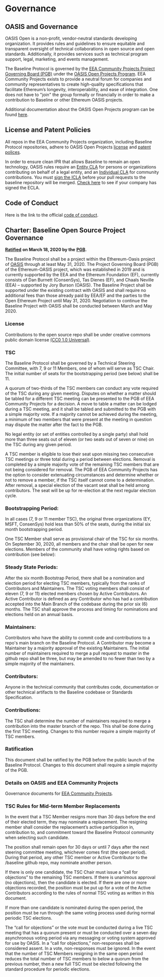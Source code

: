 # Governance

## OASIS and Governance <a id="oasis-and-governance"></a>

OASIS Open is a non-profit, vendor-neutral standards developing organization. It provides rules and guidelines to ensure equitable and transparent oversight of technical collaborations in open source and open standards. Additionally, it provides services such as technical program support, legal, marketing, and events management.

The Baseline Protocol is governed by the [EEA Community Projects Project Governing Board (PGB)](https://github.com/ethereum-oasis-op/managed-open-project/blob/main/PROJECT-GOVERNING-BOARD.md) under the [OASIS Open Projects Program](http://oasis-open-projects.org/). EEA Community Projects exists to provide a neutral forum for companies and community representatives to create high-quality specifications that facilitate Ethereum’s longevity, interoperability, and ease of integration. One does not have to "join" the group formally or financially in order to make a contribution to Baseline or other Ethereum OASIS projects.

Additional documentation about the OASIS Open Projects program can be found [here](https://github.com/oasis-open-projects/documentation).

## License and Patent Policies <a id="license-and-patent-policies"></a>

All repos in the EEA Community Projects organization, including Baseline Protocol repositories, adhere to OASIS Open Projects [license](https://github.com/oasis-open-projects/documentation/blob/master/policy/licenses.md) and [patent polices](https://github.com/oasis-open-projects/documentation/blob/master/policy/call-for-patent-disclosure.md).

In order to ensure clean IPR that allows Baseline to remain an open technology, OASIS rules require an [Entity CLA](https://www.oasis-open.org/open-projects/cla/entity-cla-20210630/) for persons or organizations contributing on behalf of a legal entity, and an [Individual CLA](https://cla-assistant.io/ethereum-oasis-op/managed-open-project) for community contributions. You must [sign the ICLA](https://cla-assistant.io/ethereum-oasis-op/managed-open-project) before your pull requests to the baseline repository will be merged. [Check here](https://community.oasis-open.org/s/searchdirectory?id=a233l0000038IIo) to see if your company has signed the ECLA.

## Code of Conduct <a id="code-of-conduct"></a>

​Here is the link to the official [code of conduct](https://github.com/ethereum-oasis-op/baseline/blob/master/CODE_OF_CONDUCT.md).

## **Charter: Baseline Open Source Project Governance** <a id="charter-baseline-open-source-project-governance"></a>

[**Ratified**](https://lists.oasis-open-projects.org/g/ethereum-oasis-pgb/message/17) **on March 18, 2020 by the** [**PGB**](community-leaders.md#your-project-governance-board)**.**

The Baseline Protocol shall be a project within the Ethereum-Oasis project of [OASIS](https://www.oasis-open.org/) through at least May 31, 2020. The Project Governing Board \(PGB\) of the Ethereum-OASIS project, which was established in 2019 and is currently supported by the EEA and the Ethereum Foundation \(EF\), currently consists of Dan Burnett \(ConsenSys\), Tas Dienes \(EF\), and Chaals Neville \(EEA\) – supported by Jory Burson \(OASIS\). The Baseline Project shall be supported under the existing contract with OASIS and shall require no additional fees than those already paid by EEA/EF and the parties to the Open Ethereum Project until May 31, 2020. Negotiation to continue the Baseline Project with OASIS shall be conducted between March and May 2020.

### License <a id="license"></a>

Contributions to the open source repo shall be under creative commons public domain license [\(CC0 1.0 Universal\)](https://creativecommons.org/publicdomain/zero/1.0/).

### TSC <a id="tsc"></a>

The Baseline Protocol shall be governed by a Technical Steering Committee, with 7, 9 or 11 Members, one of whom will serve as TSC Chair. The initial number of seats for the bootstrapping period \(see below\) shall be 11.

A quorum of two-thirds of the TSC members can conduct any vote required of the TSC during any given meeting. Disputes on whether a matter should be tabled for a different TSC meeting can be presented to the PGB of EEA Community Projects for a decision. A move to table a matter can be lodged during a TSC meeting, and it shall be tabled and submitted to the PGB with a simple majority vote. If a majority cannot be achieved during the meeting, a minimum of two members that were present at the meeting in question may dispute the matter after the fact to the PGB.

No legal entity \(or set of entities controlled by a single party\) shall hold more than three seats out of eleven \(or two seats out of seven or nine\) on the TSC during any given period.

A TSC member is eligible to lose their seat upon missing two consecutive TSC meetings or three total during a period between elections. Removal is completed by a simple majority vote of the remaining TSC members that are not being considered for removal. The PGB of EEA Community Projects has the option to consider extenuating circumstances and determine whether or not to remove a member, if the TSC itself cannot come to a determination. After removal, a special election of the vacant seat shall be held among contributors. The seat will be up for re-election at the next regular election cycle.

### Bootstrapping Period:  <a id="bootstrapping-period"></a>

In all cases \(7, 9 or 11 member TSC\), the original three organizations \(EY, MSFT, ConsenSys\) hold less than 50% of the seats, during the initial six month bootstrapping period.

One TSC Member shall serve as provisional chair of the TSC for six months. On September 30, 2020, all members and the chair shall be open for new elections. Members of the community shall have voting rights based on contribution \(see below\):

### Steady State Periods:  <a id="steady-state-periods"></a>

After the six month Bootstrap Period, there shall be a nomination and election period for electing TSC members, typically from the ranks of Contributors and Maintainers. The TSC voting members shall consist of eleven \(7, 9 or 11\) elected members chosen by Active Contributors. An Active Contributor is defined as any Contributor who has had a contribution accepted into the Main Branch of the codebase during the prior six \(6\) months. The TSC shall approve the process and timing for nominations and elections held on an annual basis.

### Maintainers:  <a id="maintainers"></a>

Contributors who have the ability to commit code and contributions to a repo's main branch on the Baseline Protocol. A Contributor may become a Maintainer by a majority approval of the existing Maintainers. The initial number of maintainers required to merge a pull request to master in the github repo shall be three, but may be amended to no fewer than two by a simple majority of the maintainers.

### Contributors:  <a id="contributors"></a>

Anyone in the technical community that contributes code, documentation or other technical artifacts to the Baseline codebase or Standards Specification.

### Contributions:  <a id="contributions"></a>

The TSC shall determine the number of maintainers required to merge a contribution into the master branch of the repo. This shall be done during the first TSC meeting. Changes to this number require a simple majority of TSC members.

### Ratification <a id="ratification"></a>

This document shall be ratified by the PGB before the public launch of the Baseline Protocol. Changes to this document shall require a simple majority of the PGB.

### Details on OASIS and EEA Community Projects <a id="details-on-oasis-and-eea-community-projects"></a>

Governance documents for [EEA Community Projects](https://github.com/ethereum-oasis-op/managed-open-project/blob/main/GOVERNANCE.md).

### TSC Rules for Mid-term Member Replacements <a id="replacements"></a>

In the event that a TSC Member resigns more than 30 days before the end of their elected term, they may nominate a replacement. The resigning member shall consider the replacement’s active participation in, contribution to, and commitment toward the Baseline Protocol community when selecting such candidate.

The position shall remain open for 30 days or until 7 days after the next steering committee meeting, whichever comes first (the open period). During that period, any other TSC member or Active Contributor to the /baseline github repo, may nominate another person.

If there is only one candidate, the TSC Chair must issue a “call for objections” to the remaining TSC members. If there is unanimous approval (no objections), then the candidate is elected. If there are one or more objections recorded, the position must be put up for a vote of the Active Contributors according to the rules of normal TSC voting as written in this document.

If more than one candidate is nominated during the open period, the position must be run through the same voting process used during normal periodic TSC elections. 

The “call for objections” or the vote must be conducted during a live TSC meeting that has a quorum present or must be conducted over a seven day asynchronous voting period via any messaging or voting system approved for use by OASIS. In a “call for objections,” non-responses shall be considered assent. In a vote, non-responses must be ignored. 
In the event that the number of TSC Members resigning in the same open period reduces the total number of TSC members to below a quorum from the previous number, then a new full TSC must be elected following the standard procedure for periodic elections.
